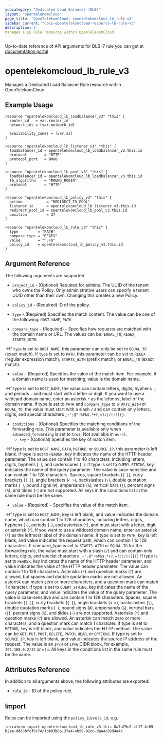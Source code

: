 ```yaml
---
subcategory: "Dedicated Load Balancer (DLB)"
layout: "opentelekomcloud"
page_title: "OpenTelekomCloud: opentelekomcloud_lb_rule_v3"
sidebar_current: "docs-opentelekomcloud-resource-lb-rule-v3"
description: |-
Manages a LB Rule resource within OpenTelekomCloud.
---
```


Up-to-date reference of API arguments for DLB l7 rule you can get at
[documentation portal](https://docs.otc.t-systems.com/elastic-load-balancing/api-ref/apis_v3/forwarding_rule)

# opentelekomcloud_lb_rule_v3

Manages a Dedicated Load Balancer Rule resource within OpenTelekomCloud.

## Example Usage

```hcl
resource "opentelekomcloud_lb_loadbalancer_v3" "this" {
  router_id   = var.router_id
  network_ids = [var.network_id]

  availability_zones = [var.az]
}

resource "opentelekomcloud_lb_listener_v3" "this" {
  loadbalancer_id = opentelekomcloud_lb_loadbalancer_v3.this.id
  protocol        = "HTTP"
  protocol_port   = 8080
}

resource "opentelekomcloud_lb_pool_v3" "this" {
  loadbalancer_id = opentelekomcloud_lb_loadbalancer_v3.this.id
  lb_algorithm    = "ROUND_ROBIN"
  protocol        = "HTTP"
}

resource "opentelekomcloud_lb_policy_v3" "this" {
  action           = "REDIRECT_TO_POOL"
  listener_id      = opentelekomcloud_lb_listener_v3.this.id
  redirect_pool_id = opentelekomcloud_lb_pool_v3.this.id
  position         = 37
}

resource "opentelekomcloud_lb_rule_v3" "this" {
  type         = "PATH"
  compare_type = "REGEX"
  value        = "^.+$"
  policy_id    = opentelekomcloud_lb_policy_v3.this.id
}
```

## Argument Reference

The following arguments are supported:

* `project_id` - (Optional) Required for admins. The UUID of the tenant who owns
  the Policy. Only administrative users can specify a tenant UUID other than
  their own. Changing this creates a new Policy.

* `policy_id` - (Required) ID of the policy.

* `type` - (Required) Specifies the match content. The value can be one of the following: `HOST_NAME`, `PATH`.

* `compare_type` - (Required) - Specifies how requests are matched with the domain name or URL.
  The values can be: `EQUAL_TO`, `REGEX`, `STARTS_WITH`.

->If `type` is set to `HOST_NAME`, this parameter can only be set to `EQUAL_TO` (exact match).
If `type` is set to `PATH`, this parameter can be set to `REGEX` (regular expression match),
`STARTS_WITH` (prefix match), or `EQUAL_TO` (exact match).

* `value` - (Required) Specifies the value of the match item. For example, if a domain name is
  used for matching, value is the domain name.

->If type is set to `HOST_NAME`, the value can contain letters, digits, hyphens `-`, and periods `.`
and must start with a letter or digit. If you want to use a wildcard domain name, enter an asterisk `*`
as the leftmost label of the domain name.
If type is set to `PATH` and `compare_type` to `STARTS_WITH` or `EQUAL_TO`, the value must start with
a slash `/` and can contain only letters, digits, and special characters `_~';@^-%#&$.*+?,=!:|/()[]{}`.

* `conditions` - (Optional) Specifies the matching conditions of the forwarding rule.
  This parameter is available only when `advanced_forwarding` is set to `true`.
  Not available in `eu-nl`.
  * `key` - (Optional) Specifies the key of match item.

->If type is set to `HOST_NAME`, `PATH`, `METHOD`, or `SOURCE_IP`, this parameter is left blank.
If type is set to `HEADER`, key indicates the name of the HTTP header parameter.
The value can contain 1 to 40 characters, including letters, digits, hyphens (`-`), and underscores (`_`).
If type is set to `QUERY_STRING`, key indicates the name of the query parameter.
The value is case-sensitive and can contain 1 to 128 characters.
Spaces, square brackets (`[ ]`), curly brackets (`{ }`), angle brackets (`< >`), backslashes (`\`),
double quotation marks (` `), pound signs (`#`), ampersands (`&`), vertical bars (`|`),
percent signs (`%`), and tildes (`~`) are not supported.
All keys in the conditions list in the same rule must be the same.

  * `value` - (Required) - Specifies the value of the match item.

->If type is set to `HOST_NAME`, key is left blank, and value indicates the domain name,
which can contain 1 to 128 characters, including letters, digits, hyphens (`-`), periods (`.`), and asterisks (`*`),
and must start with a letter, digit, or asterisk (`*`).
If you want to use a wildcard domain name, enter an asterisk (`*`) as the leftmost label of the domain name.
If type is set to `PATH`, key is left blank, and value indicates the request path,
which can contain 1 to 128 characters.
If compare_type is set to `STARTS_WITH` or `EQUAL_TO` for the forwarding rule,
the value must start with a slash (`/`) and can contain only letters, digits,
and special characters `_~';@^-%#&$.*+?,=!:|/()[]{}`
If type is set to `HEADER`, key indicates the name of the HTTP header parameter,
and value indicates the value of the HTTP header parameter.
The value can contain 1 to 128 characters. Asterisks (`*`) and question marks (`?`) are allowed,
but spaces and double quotation marks are not allowed. An asterisk can match zero or more characters,
and a question mark can match 1 character.
If type is set to `QUERY_STRING`, key indicates the name of the query parameter,
and value indicates the value of the query parameter.
The value is case-sensitive and can contain 1 to 128 characters. Spaces, square brackets (`[ ]`),
curly brackets (`{ }`), angle brackets (`< >`), backslashes (`\`), double quotation marks (` `), pound signs (`#`),
ampersands (`&`), vertical bars (`|`), percent signs (`%`), and tildes (`~`) are not supported.
Asterisks (`*`) and question marks (`?`) are allowed. An asterisk can match zero or more characters,
and a question mark can match 1 character.
If type is set to `METHOD`, key is left blank, and value indicates the HTTP method.
The value can be `GET`, `PUT`, `POST`, `DELETE`, `PATCH`, `HEAD`, or `OPTIONS`.
If type is set to `SOURCE_IP`, key is left blank, and value indicates the source IP address of the request.
The value is an `IPv4` or `IPv6` CIDR block, for example, `192.168.0.2/32` or `elb`.
All keys in the conditions list in the same rule must be the same.

## Attributes Reference

In addition to all arguments above, the following attributes are exported:

* `rule_id` - ID of the policy rule.

## Import

Rules can be imported using the `policy_id/rule_id`, e.g.

```shell
terraform import opentelekomcloud_lb_rule_v3.this 8a7a79c2-cf17-4e65-b2ae-ddc8bfcf6c74/1bb93b8b-37a4-4b50-92cc-daa4c89d4e4c
```
